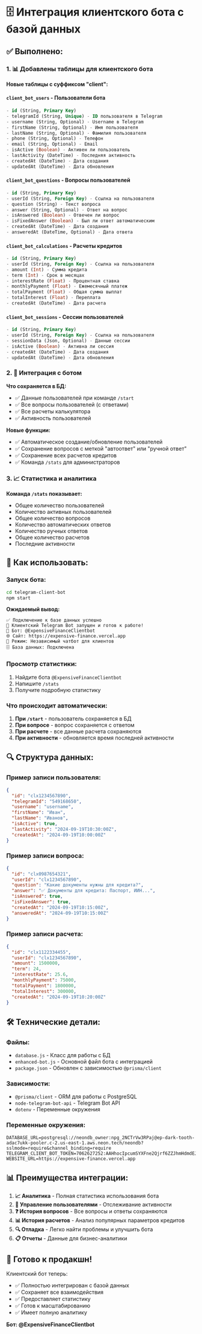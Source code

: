 # 🗄️ Интеграция клиентского бота с базой данных

## ✅ Выполнено:

### 1. 📊 Добавлены таблицы для клиентского бота

**Новые таблицы с суффиксом "client":**

#### `client_bot_users` - Пользователи бота
```sql
- id (String, Primary Key)
- telegramId (String, Unique) - ID пользователя в Telegram
- username (String, Optional) - Username в Telegram
- firstName (String, Optional) - Имя пользователя
- lastName (String, Optional) - Фамилия пользователя
- phone (String, Optional) - Телефон
- email (String, Optional) - Email
- isActive (Boolean) - Активен ли пользователь
- lastActivity (DateTime) - Последняя активность
- createdAt (DateTime) - Дата создания
- updatedAt (DateTime) - Дата обновления
```

#### `client_bot_questions` - Вопросы пользователей
```sql
- id (String, Primary Key)
- userId (String, Foreign Key) - Ссылка на пользователя
- question (String) - Текст вопроса
- answer (String, Optional) - Ответ на вопрос
- isAnswered (Boolean) - Отвечен ли вопрос
- isFixedAnswer (Boolean) - Был ли ответ автоматическим
- createdAt (DateTime) - Дата создания
- answeredAt (DateTime, Optional) - Дата ответа
```

#### `client_bot_calculations` - Расчеты кредитов
```sql
- id (String, Primary Key)
- userId (String, Foreign Key) - Ссылка на пользователя
- amount (Int) - Сумма кредита
- term (Int) - Срок в месяцах
- interestRate (Float) - Процентная ставка
- monthlyPayment (Float) - Ежемесячный платеж
- totalPayment (Float) - Общая сумма выплат
- totalInterest (Float) - Переплата
- createdAt (DateTime) - Дата расчета
```

#### `client_bot_sessions` - Сессии пользователей
```sql
- id (String, Primary Key)
- userId (String, Foreign Key) - Ссылка на пользователя
- sessionData (Json, Optional) - Данные сессии
- isActive (Boolean) - Активна ли сессия
- createdAt (DateTime) - Дата создания
- updatedAt (DateTime) - Дата обновления
```

### 2. 🔌 Интеграция с ботом

**Что сохраняется в БД:**
- ✅ Данные пользователей при команде `/start`
- ✅ Все вопросы пользователей (с ответами)
- ✅ Все расчеты калькулятора
- ✅ Активность пользователей

**Новые функции:**
- ✅ Автоматическое создание/обновление пользователей
- ✅ Сохранение вопросов с меткой "автоответ" или "ручной ответ"
- ✅ Сохранение всех расчетов кредитов
- ✅ Команда `/stats` для администраторов

### 3. 📈 Статистика и аналитика

**Команда `/stats` показывает:**
- Общее количество пользователей
- Количество активных пользователей
- Общее количество вопросов
- Количество автоматических ответов
- Количество ручных ответов
- Общее количество расчетов
- Последние активности

## 🚀 Как использовать:

### Запуск бота:
```bash
cd telegram-client-bot
npm start
```

**Ожидаемый вывод:**
```
✅ Подключение к базе данных успешно
🤖 Клиентский Telegram Bot запущен и готов к работе!
📱 Бот: @ExpensiveFinanceClientbot
🌐 Сайт: https://expensive-finance.vercel.app
💬 Режим: Независимый чатбот для клиентов
🗄️ База данных: Подключена
```

### Просмотр статистики:
1. Найдите бота `@ExpensiveFinanceClientbot`
2. Напишите `/stats`
3. Получите подробную статистику

### Что происходит автоматически:
1. **При `/start`** - пользователь сохраняется в БД
2. **При вопросе** - вопрос сохраняется с ответом
3. **При расчете** - все данные расчета сохраняются
4. **При активности** - обновляется время последней активности

## 🔍 Структура данных:

### Пример записи пользователя:
```json
{
  "id": "clx1234567890",
  "telegramId": "549168650",
  "username": "username",
  "firstName": "Иван",
  "lastName": "Иванов",
  "isActive": true,
  "lastActivity": "2024-09-19T10:30:00Z",
  "createdAt": "2024-09-19T10:00:00Z"
}
```

### Пример записи вопроса:
```json
{
  "id": "clx0987654321",
  "userId": "clx1234567890",
  "question": "Какие документы нужны для кредита?",
  "answer": "✅ Документы для кредита: Паспорт, ИИН...",
  "isAnswered": true,
  "isFixedAnswer": true,
  "createdAt": "2024-09-19T10:15:00Z",
  "answeredAt": "2024-09-19T10:15:00Z"
}
```

### Пример записи расчета:
```json
{
  "id": "clx1122334455",
  "userId": "clx1234567890",
  "amount": 1500000,
  "term": 24,
  "interestRate": 25.6,
  "monthlyPayment": 75000,
  "totalPayment": 1800000,
  "totalInterest": 300000,
  "createdAt": "2024-09-19T10:20:00Z"
}
```

## 🛠️ Технические детали:

### Файлы:
- `database.js` - Класс для работы с БД
- `enhanced-bot.js` - Основной файл бота с интеграцией
- `package.json` - Обновлен с зависимостью `@prisma/client`

### Зависимости:
- `@prisma/client` - ORM для работы с PostgreSQL
- `node-telegram-bot-api` - Telegram Bot API
- `dotenv` - Переменные окружения

### Переменные окружения:
```env
DATABASE_URL=postgresql://neondb_owner:npg_2NCTrVw3RPaj@ep-dark-tooth-adac7ukk-pooler.c-2.us-east-1.aws.neon.tech/neondb?sslmode=require&channel_binding=require
TELEGRAM_CLIENT_BOT_TOKEN=7062627252:AAHhocIpcumSYXFne2Qjrf6ZZJhmHdmdEJI
WEBSITE_URL=https://expensive-finance.vercel.app
```

## 📊 Преимущества интеграции:

1. **📈 Аналитика** - Полная статистика использования бота
2. **👥 Управление пользователями** - Отслеживание активности
3. **❓ История вопросов** - Все вопросы и ответы сохраняются
4. **📊 История расчетов** - Анализ популярных параметров кредитов
5. **🔍 Отладка** - Легко найти проблемы и улучшить бота
6. **📋 Отчеты** - Данные для бизнес-аналитики

## 🎯 Готово к продакшн!

Клиентский бот теперь:
- ✅ Полностью интегрирован с базой данных
- ✅ Сохраняет все взаимодействия
- ✅ Предоставляет статистику
- ✅ Готов к масштабированию
- ✅ Имеет полную аналитику

**Бот: @ExpensiveFinanceClientbot**
